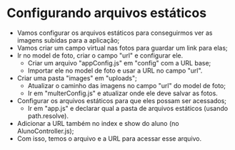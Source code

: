 # Configurando arquivos estáticos

- Vamos configurar os arquivos estáticos para conseguirmos ver as imagens subidas para a aplicação;
- Vamos criar um campo virtual nas fotos para guardar um link para elas;
- Ir no model de foto, criar o campo "url" e configurar ele.
  - Criar um arquivo "appConfig.js" em "config" com a URL base;
  - Importar ele no model de foto e usar a URL no campo "url".
- Criar uma pasta "images" em "uploads";
  - Atualizar o caminho das imagens no campo "url" do model de foto;
  - Ir em "multerConfig.js" e atualizar onde ele deve salvar as fotos.
- Configurar os arquivos estáticos para que eles possam ser acessados;
  - Ir em "app.js" e declarar qual a pasta de arquivos estáticos (usando path.resolve).
- Adicionar a URL também no index e show do aluno (no AlunoController.js);
- Com isso, temos o arquivo e a URL para acessar esse arquivo.
